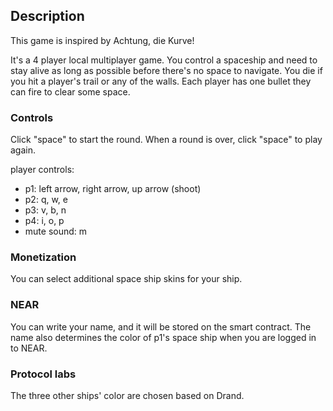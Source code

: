 ## Description

This game is inspired by Achtung, die Kurve!

It's a 4 player local multiplayer game. You control a spaceship and need to stay alive as long as possible before there's no space to navigate. You die if you hit a player's trail or any of the walls. Each player has one bullet they can fire to clear some space.

### Controls

Click "space" to start the round. When a round is over, click "space" to play again.

player controls:

- p1: left arrow, right arrow, up arrow (shoot)
- p2: q, w, e
- p3: v, b, n
- p4: i, o, p
- mute sound: m

### Monetization

You can select additional space ship skins for your ship.

### NEAR

You can write your name, and it will be stored on the smart contract. The name also determines the color of p1's space ship when you are logged in to NEAR.

### Protocol labs

The three other ships' color are chosen based on Drand.
